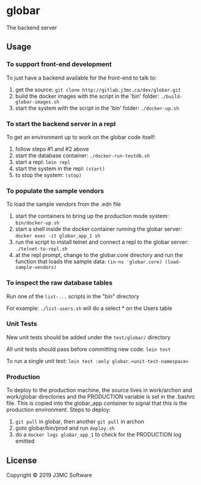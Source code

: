 # globar

The backend server 

## Usage

### To support front-end development
To just have a backend available for the front-end to talk to:
1. get the source: ```git clone http://gitlab.j3mc.ca/dev/globar.git```
2. build the docker images with the script in the 'bin' folder: ```./build-globar-images.sh```
3. start the system with the script in the 'bin' folder: ```./docker-up.sh```

### To start the backend server in a repl
To get an environment up to work on the globar code itself:
1. follow steps #1 and #2 above
2. start the database container: ```./docker-run-testdb.sh```
3. start a repl: ```lein repl```
4. start the system in the repl: ```(start)```
5. to stop the system: ```(stop)```

### To populate the sample vendors
To load the sample vendors from the .edn file
1. start the containers to bring up the production mode system: ```bin/docker-up.sh```
2. start a shell inside the docker container running the globar server: ```docker exec -it globar_app_1 sh```
3. run the script to install telnet and connect a repl to the globar server: ```./telnet-to-repl.sh```
4. at the repl prompt, change to the globar.core directory and run the function that loads the sample data: ```(in-ns 'globar.core) (load-sample-vendors)```

### To inspect the raw database tables
Run one of the ```list-...``` scripts in the "bin" directory

For example:
```./list-users.sh``` will do a select * on the Users table

### Unit Tests
New unit tests should be added under the `test/globar/` directory

All unit tests should pass before committing new code: `lein test`

To run a single unit test: `lein test :only globar.<unit-test-namespace>`

### Production
To deploy to the production machine, the source lives in work/archon and work/globar directories and the PRODUCTION variable is set in the .bashrc file.  This is copied into the globar_app container to signal that this is the production environment.
Steps to deploy:
1. ```git pull``` in globar, then another ```git pull``` in archon
2. goto globar/bin/prod and run ```deploy.sh```
3. do a ```docker logs globar_app_1``` to check for the PRODUCTION log emitted

## License

Copyright © 2019 J3MC Software

